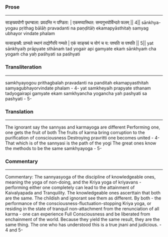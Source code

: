 ### Prose 
 --- 
साङ्ख्ययोगौ पृथग्बाला: प्रवदन्ति न पण्डिता: |
एकमप्यास्थित: सम्यगुभयोर्विन्दते फलम् || 4||
sānkhya-yogau pṛithag bālāḥ pravadanti na paṇḍitāḥ
ekamapyāsthitaḥ samyag ubhayor vindate phalam

यत्साङ्ख्यै: प्राप्यते स्थानं तद्योगैरपि गम्यते |
एकं साङ्ख्यं च योगं च य: पश्यति स पश्यति || 5||
yat sānkhyaiḥ prāpyate sthānaṁ tad yogair api gamyate
ekaṁ sānkhyaṁ cha yogaṁ cha yaḥ paśhyati sa paśhyati

### Transliteration 
 --- 
samkhyayogou prithagbalah pravadanti na panditah ekamapyasthitah samyagubhayorvindate phalam - 4- yat samkheyaih prapyate sthanam tadyogairapi gamyate ekam samkhyancha yogancha yah pashyati sa pashyati - 5-

### Translation 
 --- 
The ignorant say the sannyas and karmayoga are different Performing one, one gets the fruit of both The fruits of karma bring corruption to the purification of consciousness Destroying pravritti one becomes united - 4- That which is of the sannyasi is the path of the yogi The great ones know the methods to be the same samkhyayoga - 5-

### Commentary 
 --- 
Commentary: The sannyasyoga of the discipline of knowledgeable ones, meaning the yoga of non-doing, and the Kriya yoga of kriyavans - performing either one completely can lead to the attainment of Kaivalyapada and Tranquility. The knowledgeable ones ascerttain that both are the same. The childish and ignorant see them as different. By both - the performance of the consciousness-fluctuation-stopping Kriya yoga, or residing in the state of tranquil non-attachment from the renunciation of all karma - one can experience Full Consciousness and be liberated from enchainment of the world. Because they yield the same result, they are the same thing. The one who has understood this is a true jnani and judicious. - 4 and 5-